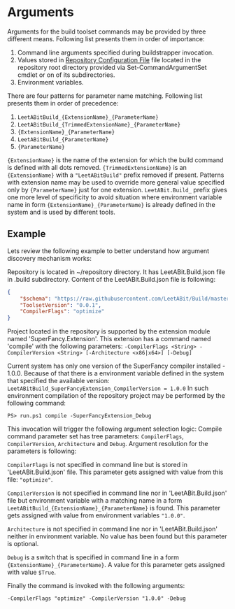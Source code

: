 # Arguments

Arguments for the build toolset commands may be provided by three different means. Following list presents them in order of importance:
1. Command line arguments specified during buildstrapper invocation.
1. Values stored in [Repository Configuration File](RepositoryConfigurationFile.md) file located in the repository root directory provided via Set-CommandArgumentSet cmdlet or on of its subdirectories.
1. Environment variables.

There are four patterns for parameter name matching. Following list presents them in order of precedence:
1. `LeetABitBuild_{ExtensionName}_{ParameterName}`
1. `LeetABitBuild_{TrimmedExtensionName}_{ParameterName}`
1. `{ExtensionName}_{ParameterName}`
1. `LeetABitBuild_{ParameterName}`
1. `{ParameterName}`

`{ExtensionName}` is the name of the extension for which the build command is defined with all dots removed. `{TrimmedExtensionName}` is an `{ExtensionName}` with a `"LeetABitBuild"` prefix removed if present. Patterns with extension name may be used to override more general value specified only by `{ParameterName}` just for one extension. `LeetABit.Build_` prefix gives one more level of specificity to avoid situation where environment variable name in form `{ExtensionName}_{ParameterName}` is already defined in the system and is used by different tools.

## Example

Lets review the following example to better understand how argument discovery mechanism works:

Repository is located in ~/repository directory. It has LeetABit.Build.json file in .build subdirectory.
Content of the LeetABit.Build.json file is following:

```json
{
    "$schema": "https://raw.githubusercontent.com/LeetABit/Build/master/schema/LeetABit.Build.schema.json",
    "ToolsetVersion": "0.0.1",
    "CompilerFlags": "optimize"
}
```

Project located in the repository is supported by the extension module named 'SuperFancy.Extension'. This extension has a command named 'compile' with the following parameters:
`-CompilerFlags <String> -CompilerVersion <String> [-Architecture <x86|x64>] [-Debug]`

Current system has only one version of the SuperFancy compiler installed - 1.0.0. Because of that there is a environment variable defined in the system that specified the available version: `LeetABitBuild_SuperFancyExtension_CompilerVersion = 1.0.0`
In such environment compilation of the repository project may be performed by the following command:

```PS> run.ps1 compile -SuperFancyExtension_Debug```

This invocation will trigger the following argument selection logic:
Compile command parameter set has tree parameters: `CompilerFlags`, `CompilerVersion`, `Architecture` and `Debug`. Argument resolution for the parameters is following:

`CompilerFlags` is not specified in command line but is stored in 'LeetABit.Build.json' file. This parameter gets assigned with value from this file: `"optimize"`.

`CompilerVersion` is not specified in command line nor in 'LeetABit.Build.json' file but environment variable with a matching name in a form `LeetABitBuild_{ExtensionName}_{ParameterName}` is found. This parameter gets assigned with value from environment variables `"1.0.0"`.

`Architecture` is not specified in command line nor in 'LeetABit.Build.json' neither in environment variable. No value has been found but this parameter is optional.

`Debug` is a switch that is specified in command line in a form `{ExtensionName}_{ParameterName}`. A value for this parameter gets assigned with value `$True`.

Finally the command is invoked with the following arguments:

```-CompilerFlags "optimize" -CompilerVersion "1.0.0" -Debug```
